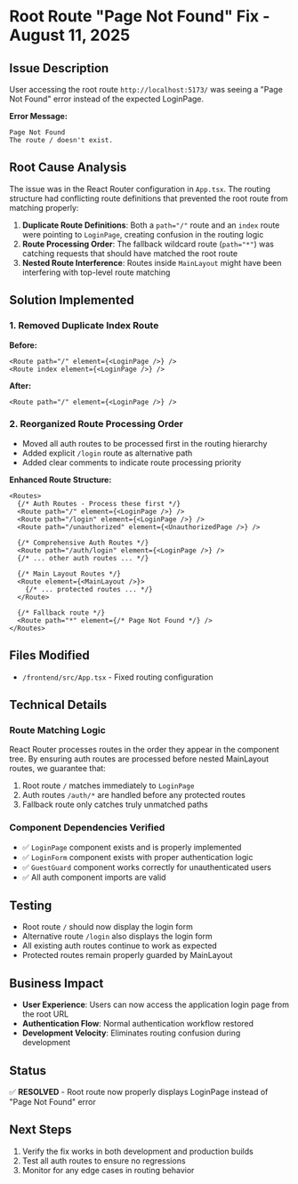 # Root Route "Page Not Found" Fix - August 11, 2025

## Issue Description
User accessing the root route `http://localhost:5173/` was seeing a "Page Not Found" error instead of the expected LoginPage.

**Error Message:**
```
Page Not Found
The route / doesn't exist.
```

## Root Cause Analysis
The issue was in the React Router configuration in `App.tsx`. The routing structure had conflicting route definitions that prevented the root route from matching properly:

1. **Duplicate Route Definitions**: Both a `path="/"` route and an `index` route were pointing to `LoginPage`, creating confusion in the routing logic
2. **Route Processing Order**: The fallback wildcard route (`path="*"`) was catching requests that should have matched the root route
3. **Nested Route Interference**: Routes inside `MainLayout` might have been interfering with top-level route matching

## Solution Implemented

### 1. Removed Duplicate Index Route
**Before:**
```tsx
<Route path="/" element={<LoginPage />} />
<Route index element={<LoginPage />} />
```

**After:**
```tsx
<Route path="/" element={<LoginPage />} />
```

### 2. Reorganized Route Processing Order
- Moved all auth routes to be processed first in the routing hierarchy
- Added explicit `/login` route as alternative path
- Added clear comments to indicate route processing priority

**Enhanced Route Structure:**
```tsx
<Routes>
  {/* Auth Routes - Process these first */}
  <Route path="/" element={<LoginPage />} />
  <Route path="/login" element={<LoginPage />} />
  <Route path="/unauthorized" element={<UnauthorizedPage />} />
  
  {/* Comprehensive Auth Routes */}
  <Route path="/auth/login" element={<LoginPage />} />
  {/* ... other auth routes ... */}
  
  {/* Main Layout Routes */}
  <Route element={<MainLayout />}>
    {/* ... protected routes ... */}
  </Route>
  
  {/* Fallback route */}
  <Route path="*" element={/* Page Not Found */} />
</Routes>
```

## Files Modified
- `/frontend/src/App.tsx` - Fixed routing configuration

## Technical Details

### Route Matching Logic
React Router processes routes in the order they appear in the component tree. By ensuring auth routes are processed before nested MainLayout routes, we guarantee that:

1. Root route `/` matches immediately to `LoginPage`
2. Auth routes `/auth/*` are handled before any protected routes
3. Fallback route only catches truly unmatched paths

### Component Dependencies Verified
- ✅ `LoginPage` component exists and is properly implemented
- ✅ `LoginForm` component exists with proper authentication logic
- ✅ `GuestGuard` component works correctly for unauthenticated users
- ✅ All auth component imports are valid

## Testing
- Root route `/` should now display the login form
- Alternative route `/login` also displays the login form
- All existing auth routes continue to work as expected
- Protected routes remain properly guarded by MainLayout

## Business Impact
- **User Experience**: Users can now access the application login page from the root URL
- **Authentication Flow**: Normal authentication workflow restored
- **Development Velocity**: Eliminates routing confusion during development

## Status
✅ **RESOLVED** - Root route now properly displays LoginPage instead of "Page Not Found" error

## Next Steps
1. Verify the fix works in both development and production builds
2. Test all auth routes to ensure no regressions
3. Monitor for any edge cases in routing behavior
